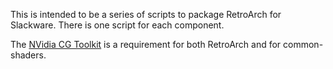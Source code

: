 This is intended to be a series of scripts to package RetroArch for Slackware. There is one script for each component.

The [NVidia CG Toolkit](http://slackbuilds.org/graphics/nvidia-cg-toolkit/) is a requirement for both RetroArch and for common-shaders.
